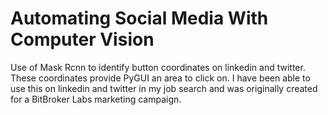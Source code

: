 # Automating Social Media With Computer Vision
 Use of Mask Rcnn to identify button coordinates on linkedin and twitter.
 These coordinates provide PyGUI an area to click on. I have been able to use this on linkedin and twitter in my job search and was     originally created for a BitBroker Labs marketing campaign.
